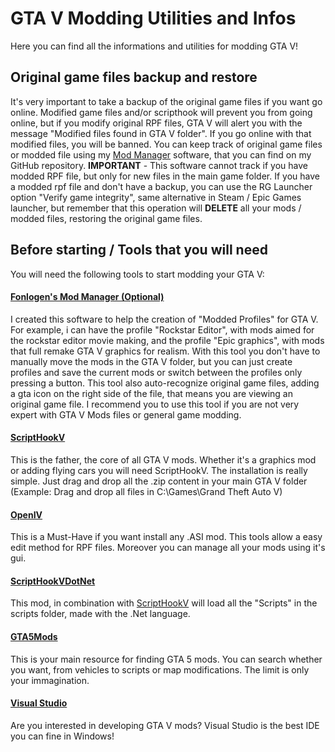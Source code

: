 # GTA V Modding Utilities and Infos
Here you can find all the informations and utilities for modding GTA V!

## Original game files backup and restore

It's very important to take a backup of the original game files if you want go online. Modified game files and/or scripthook will prevent you from going online, but if you modify original RPF files, GTA V will alert you with the message "Modified files found in GTA V folder". If you go online with that modified files, you will be banned. You can keep track of original game files or modded file using my [Mod Manager](https://github.com/Fonlogen/Fonlogen-Mod-Manager-V) software, that you can find on my GitHub repository. **IMPORTANT** - This software cannot track if you have modded RPF file, but only for new files in the main game folder. If you have a modded rpf file and don't have a backup, you can use the RG Launcher option "Verify game integrity", same alternative in Steam / Epic Games launcher, but remember that this operation will **DELETE** all your mods / modded files, restoring the original game files.

## Before starting / Tools that you will need

You will need the following tools to start modding your GTA V:
#### [Fonlogen's Mod Manager (Optional)](https://github.com/Fonlogen/Fonlogen-Mod-Manager-V)
I created this software to help the creation of "Modded Profiles" for GTA V. For example, i can have the profile "Rockstar Editor", with mods aimed for the rockstar editor movie making, and the profile "Epic graphics", with mods that full remake GTA V graphics for realism. With this tool you don't have to manually move the mods in the GTA V folder, but you can just create profiles and save the current mods or switch between the profiles only pressing a button. This tool also auto-recognize original game files, adding a gta icon on the right side of the file, that means you are viewing an original game file. I recommend you to use this tool if you are not very expert with GTA V Mods files or general game modding.

#### [ScriptHookV](http://www.dev-c.com/gtav/scripthookv/)
This is the father, the core of all GTA V mods. Whether it's a graphics mod or adding flying cars you will need ScriptHookV. The installation is really simple. Just drag and drop all the .zip content in your main GTA V folder (Example: Drag and drop all files in C:\Games\Grand Theft Auto V)

#### [OpenIV](https://openiv.com)
This is a Must-Have if you want install any .ASI mod. This tools allow a easy edit method for RPF files. Moreover you can manage all your mods using it's gui.

#### [ScriptHookVDotNet](https://it.gta5-mods.com/tools/scripthookv-net)
This mod, in combination with [ScriptHookV](http://www.dev-c.com/gtav/scripthookv/) will load all the "Scripts" in the scripts folder, made with the .Net language.

#### [GTA5Mods](https://gta5-mods.com/)
This is your main resource for finding GTA 5 mods. You can search whether you want, from vehicles to scripts or map modifications. The limit is only your immagination.

#### [Visual Studio](https://visualstudio.com)
Are you interested in developing GTA V mods? Visual Studio is the best IDE you can fine in Windows!
